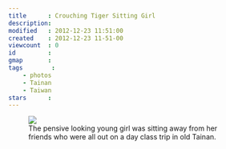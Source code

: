 ```yaml
---
title      : Crouching Tiger Sitting Girl
description: 
modified   : 2012-12-23 11:51:00
created    : 2012-12-23 11-51-00
viewcount  : 0
id         : 
gmap       : 
tags        :
    - photos
    - Tainan
    - Taiwan
stars      : 
---
```


<figure>
    <img src="IMG_2066.JPG">
    <figcaption>The pensive looking young girl was sitting away from her friends who were all out on a day class trip in old Tainan.</figcaption>
</figure>
